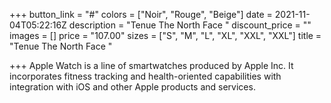 +++
button_link = "#"
colors = ["Noir", "Rouge", "Beige"]
date = 2021-11-04T05:22:16Z
description = "Tenue The North Face "
discount_price = ""
images = []
price = "107.00"
sizes = ["S", "M", "L", "XL", "XXL", "XXL"]
title = "Tenue The North Face "

+++
Apple Watch is a line of smartwatches produced by Apple Inc. It incorporates fitness tracking and health-oriented capabilities with integration with iOS and other Apple products and services.